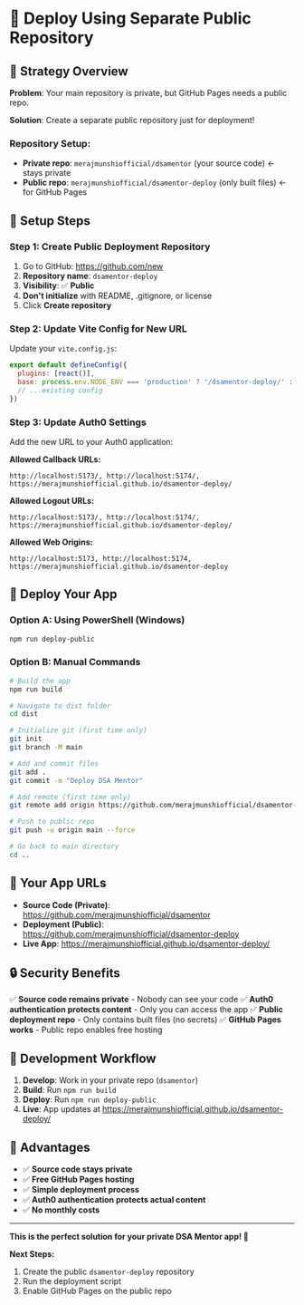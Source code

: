 # 🎯 Deploy Using Separate Public Repository

## 🧠 **Strategy Overview**

**Problem**: Your main repository is private, but GitHub Pages needs a public repo.

**Solution**: Create a separate public repository just for deployment!

### **Repository Setup:**
- **Private repo**: `merajmunshiofficial/dsamentor` (your source code) ← stays private
- **Public repo**: `merajmunshiofficial/dsamentor-deploy` (only built files) ← for GitHub Pages

## 🔧 **Setup Steps**

### **Step 1: Create Public Deployment Repository**

1. Go to GitHub: https://github.com/new
2. **Repository name**: `dsamentor-deploy`
3. **Visibility**: ✅ **Public**
4. **Don't initialize** with README, .gitignore, or license
5. Click **Create repository**

### **Step 2: Update Vite Config for New URL**

Update your `vite.config.js`:

```javascript
export default defineConfig({
  plugins: [react()],
  base: process.env.NODE_ENV === 'production' ? '/dsamentor-deploy/' : '/',
  // ...existing config
})
```

### **Step 3: Update Auth0 Settings**

Add the new URL to your Auth0 application:

**Allowed Callback URLs:**
```
http://localhost:5173/, http://localhost:5174/, https://merajmunshiofficial.github.io/dsamentor-deploy/
```

**Allowed Logout URLs:**
```
http://localhost:5173/, http://localhost:5174/, https://merajmunshiofficial.github.io/dsamentor-deploy/
```

**Allowed Web Origins:**
```
http://localhost:5173, http://localhost:5174, https://merajmunshiofficial.github.io/dsamentor-deploy
```

## 🚀 **Deploy Your App**

### **Option A: Using PowerShell (Windows)**
```bash
npm run deploy-public
```

### **Option B: Manual Commands**
```bash
# Build the app
npm run build

# Navigate to dist folder
cd dist

# Initialize git (first time only)
git init
git branch -M main

# Add and commit files
git add .
git commit -m "Deploy DSA Mentor"

# Add remote (first time only)
git remote add origin https://github.com/merajmunshiofficial/dsamentor-deploy.git

# Push to public repo
git push -u origin main --force

# Go back to main directory
cd ..
```

## 🎯 **Your App URLs**

- **Source Code (Private)**: https://github.com/merajmunshiofficial/dsamentor
- **Deployment (Public)**: https://github.com/merajmunshiofficial/dsamentor-deploy  
- **Live App**: https://merajmunshiofficial.github.io/dsamentor-deploy/

## 🔒 **Security Benefits**

✅ **Source code remains private** - Nobody can see your code
✅ **Auth0 authentication protects content** - Only you can access the app
✅ **Public deployment repo** - Only contains built files (no secrets)
✅ **GitHub Pages works** - Public repo enables free hosting

## 🔄 **Development Workflow**

1. **Develop**: Work in your private repo (`dsamentor`)
2. **Build**: Run `npm run build` 
3. **Deploy**: Run `npm run deploy-public`
4. **Live**: App updates at https://merajmunshiofficial.github.io/dsamentor-deploy/

## 🎉 **Advantages**

- ✅ **Source code stays private**
- ✅ **Free GitHub Pages hosting**
- ✅ **Simple deployment process**
- ✅ **Auth0 authentication protects actual content**
- ✅ **No monthly costs**

---

**This is the perfect solution for your private DSA Mentor app! 🚀**

**Next Steps:**
1. Create the public `dsamentor-deploy` repository
2. Run the deployment script
3. Enable GitHub Pages on the public repo
